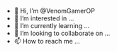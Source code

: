 - 👋 Hi, I’m @VenomGamerOP
- 👀 I’m interested in ...
- 🌱 I’m currently learning ...
- 💞️ I’m looking to collaborate on ...
- 📫 How to reach me ...

<!---
VenomGamerOP/VenomGamerOP is a ✨ special ✨ repository because its `README.md` (this file) appears on your GitHub profile.
You can click the Preview link to take a look at your changes.
--->
